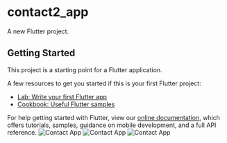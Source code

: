 # contact2_app

A new Flutter project.

## Getting Started

This project is a starting point for a Flutter application.

A few resources to get you started if this is your first Flutter project:

- [Lab: Write your first Flutter app](https://flutter.dev/docs/get-started/codelab)
- [Cookbook: Useful Flutter samples](https://flutter.dev/docs/cookbook)

For help getting started with Flutter, view our
[online documentation](https://flutter.dev/docs), which offers tutorials,
samples, guidance on mobile development, and a full API reference.
![Contact App](https://i.ibb.co/Y36j93N/Contact-Sqflite-1.jpg)
![Contact App](https://i.ibb.co/gV8HPMy/Contact-sqflite2.jpg)
![Contact App](https://i.ibb.co/N6ZpFkv/Contact-Sqflite-3.jpg)
